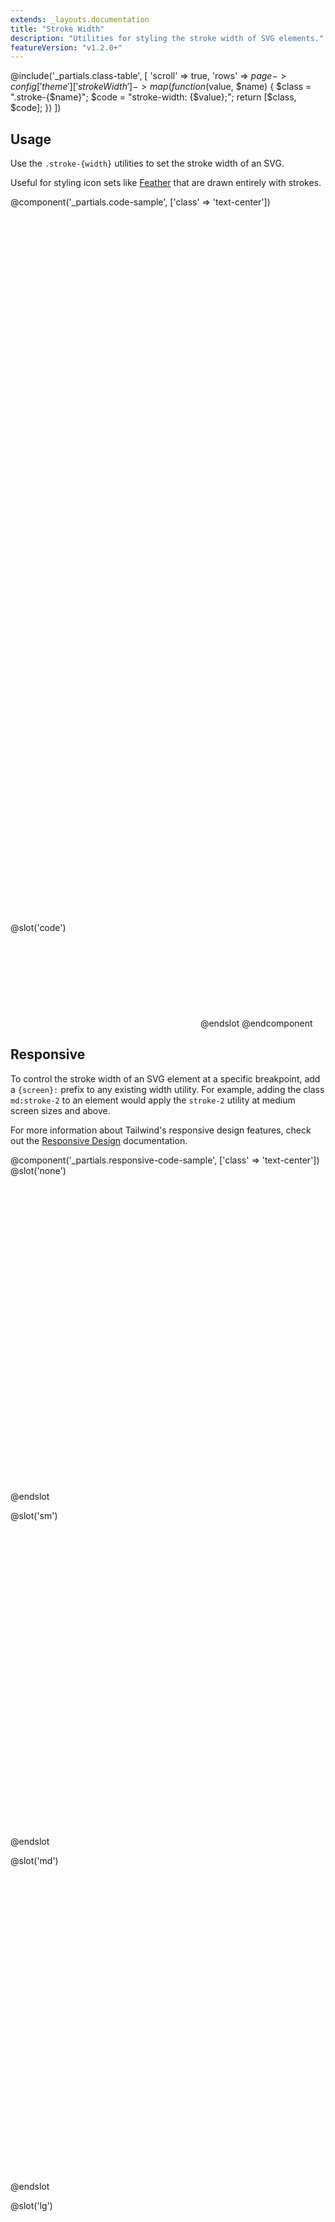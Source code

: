 ```yaml
---
extends: _layouts.documentation
title: "Stroke Width"
description: "Utilities for styling the stroke width of SVG elements."
featureVersion: "v1.2.0+"
---
```


@include('_partials.class-table', [
  'scroll' => true,
  'rows' => $page->config['theme']['strokeWidth']->map(function ($value, $name) {
    $class = ".stroke-{$name}";
    $code = "stroke-width: {$value};";
    return [$class, $code];
  })
])

## Usage

Use the `.stroke-{width}` utilities to set the stroke width of an SVG.

Useful for styling icon sets like [Feather](https://feathericons.com/) that are drawn entirely with strokes.

@component('_partials.code-sample', ['class' => 'text-center'])
<svg class="stroke-current stroke-1 text-green-500 inline-block h-24 w-24" viewBox="0 0 24 24" xmlns="http://www.w3.org/2000/svg" fill="none" stroke-linecap="round" stroke-linejoin="round">
  <circle cx="12" cy="12" r="10"></circle>
  <line x1="14.31" y1="8" x2="20.05" y2="17.94"></line>
  <line x1="9.69" y1="8" x2="21.17" y2="8"></line>
  <line x1="7.38" y1="12" x2="13.12" y2="2.06"></line>
  <line x1="9.69" y1="16" x2="3.95" y2="6.06"></line>
  <line x1="14.31" y1="16" x2="2.83" y2="16"></line>
  <line x1="16.62" y1="12" x2="10.88" y2="21.94"></line>
</svg>
<svg class="stroke-current stroke-2 text-green-500 inline-block h-24 w-24" viewBox="0 0 24 24" xmlns="http://www.w3.org/2000/svg" fill="none" stroke-linecap="round" stroke-linejoin="round">
  <circle cx="12" cy="12" r="10"></circle>
  <line x1="14.31" y1="8" x2="20.05" y2="17.94"></line>
  <line x1="9.69" y1="8" x2="21.17" y2="8"></line>
  <line x1="7.38" y1="12" x2="13.12" y2="2.06"></line>
  <line x1="9.69" y1="16" x2="3.95" y2="6.06"></line>
  <line x1="14.31" y1="16" x2="2.83" y2="16"></line>
  <line x1="16.62" y1="12" x2="10.88" y2="21.94"></line>
</svg>
@slot('code')
<svg class="stroke-current stroke-1 text-green-500 ..."></svg>
<svg class="stroke-current stroke-2 text-green-500 ..."></svg>
@endslot
@endcomponent

## Responsive

To control the stroke width of an SVG element at a specific breakpoint, add a `{screen}:` prefix to any existing width utility. For example, adding the class `md:stroke-2` to an element would apply the `stroke-2` utility at medium screen sizes and above.

For more information about Tailwind's responsive design features, check out the [Responsive Design](/docs/responsive-design) documentation.

@component('_partials.responsive-code-sample', ['class' => 'text-center'])
@slot('none')
<svg class="stroke-current stroke-1 text-green-500 inline-block h-24 w-24" viewBox="0 0 24 24" xmlns="http://www.w3.org/2000/svg" fill="none" stroke-linecap="round" stroke-linejoin="round">
  <circle cx="12" cy="12" r="10"></circle>
  <line x1="14.31" y1="8" x2="20.05" y2="17.94"></line>
  <line x1="9.69" y1="8" x2="21.17" y2="8"></line>
  <line x1="7.38" y1="12" x2="13.12" y2="2.06"></line>
  <line x1="9.69" y1="16" x2="3.95" y2="6.06"></line>
  <line x1="14.31" y1="16" x2="2.83" y2="16"></line>
  <line x1="16.62" y1="12" x2="10.88" y2="21.94"></line>
</svg>
@endslot

@slot('sm')
<svg class="stroke-current stroke-2 text-green-500 inline-block h-24 w-24" viewBox="0 0 24 24" xmlns="http://www.w3.org/2000/svg" fill="none" stroke-linecap="round" stroke-linejoin="round">
  <circle cx="12" cy="12" r="10"></circle>
  <line x1="14.31" y1="8" x2="20.05" y2="17.94"></line>
  <line x1="9.69" y1="8" x2="21.17" y2="8"></line>
  <line x1="7.38" y1="12" x2="13.12" y2="2.06"></line>
  <line x1="9.69" y1="16" x2="3.95" y2="6.06"></line>
  <line x1="14.31" y1="16" x2="2.83" y2="16"></line>
  <line x1="16.62" y1="12" x2="10.88" y2="21.94"></line>
</svg>
@endslot

@slot('md')
<svg class="stroke-current stroke-1 text-green-500 inline-block h-24 w-24" viewBox="0 0 24 24" xmlns="http://www.w3.org/2000/svg" fill="none" stroke-linecap="round" stroke-linejoin="round">
  <circle cx="12" cy="12" r="10"></circle>
  <line x1="14.31" y1="8" x2="20.05" y2="17.94"></line>
  <line x1="9.69" y1="8" x2="21.17" y2="8"></line>
  <line x1="7.38" y1="12" x2="13.12" y2="2.06"></line>
  <line x1="9.69" y1="16" x2="3.95" y2="6.06"></line>
  <line x1="14.31" y1="16" x2="2.83" y2="16"></line>
  <line x1="16.62" y1="12" x2="10.88" y2="21.94"></line>
</svg>
@endslot

@slot('lg')
<svg class="stroke-current stroke-0 text-green-500 inline-block h-24 w-24" viewBox="0 0 24 24" xmlns="http://www.w3.org/2000/svg" fill="none" stroke-linecap="round" stroke-linejoin="round">
  <circle cx="12" cy="12" r="10"></circle>
  <line x1="14.31" y1="8" x2="20.05" y2="17.94"></line>
  <line x1="9.69" y1="8" x2="21.17" y2="8"></line>
  <line x1="7.38" y1="12" x2="13.12" y2="2.06"></line>
  <line x1="9.69" y1="16" x2="3.95" y2="6.06"></line>
  <line x1="14.31" y1="16" x2="2.83" y2="16"></line>
  <line x1="16.62" y1="12" x2="10.88" y2="21.94"></line>
</svg>
@endslot

@slot('xl')
<svg class="stroke-current stroke-1 text-green-500 inline-block h-24 w-24" viewBox="0 0 24 24" xmlns="http://www.w3.org/2000/svg" fill="none" stroke-linecap="round" stroke-linejoin="round">
  <circle cx="12" cy="12" r="10"></circle>
  <line x1="14.31" y1="8" x2="20.05" y2="17.94"></line>
  <line x1="9.69" y1="8" x2="21.17" y2="8"></line>
  <line x1="7.38" y1="12" x2="13.12" y2="2.06"></line>
  <line x1="9.69" y1="16" x2="3.95" y2="6.06"></line>
  <line x1="14.31" y1="16" x2="2.83" y2="16"></line>
  <line x1="16.62" y1="12" x2="10.88" y2="21.94"></line>
</svg>
@endslot

@slot('code')
<svg class="none:stroke-1 sm:stroke-2 md:stroke-1 lg:stroke-0 xl:stroke-1 ...">
  <!-- ... -->
</svg>
@endslot
@endcomponent

## Customizing

Control which stroke-width utilities Tailwind generates by customizing the `theme.strokeWidth` section in your `tailwind.config.js` file:

@component('_partials.customized-config', ['key' => 'theme.extend.strokeWidth'])
+ '3': '3',
+ '4': '4',
@endcomponent

Learn more about customizing the default theme in the [theme customization documentation](/docs/theme#customizing-the-default-theme).

@include('_partials.variants-and-disabling', [
    'utility' => [
        'name' => 'stroke-width',
        'property' => 'strokeWidth',
    ],
    'variants' => ['responsive'],
])

